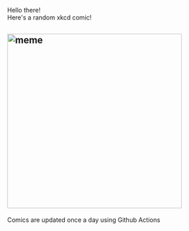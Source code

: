 Hello there! <br>Here's a random xkcd comic!<br>
## <img src="https://imgs.xkcd.com/comics/ayn_random.png" alt="meme" width="400"/><br>
Comics are updated once a day using Github Actions
